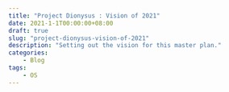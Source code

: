 ```yaml
---
title: "Project Dionysus : Vision of 2021"
date: 2021-1-1T00:00:00+08:00
draft: true
slug: "project-dionysus-vision-of-2021"
description: "Setting out the vision for this master plan."
categories:
    - Blog
tags:
    - OS
---
```


